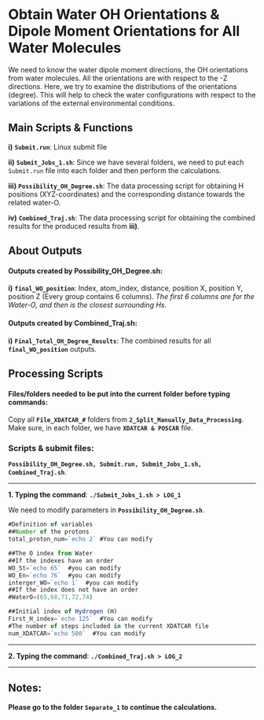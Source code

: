 # Obtain Water OH Orientations & Dipole Moment Orientations for All Water Molecules

We need to know the water dipole moment directions, the OH orientations from water molecules. All the orientations are with respect to the -Z directions. Here, we try to examine the distributions of the orientations (degree). This will help to check the water configurations with respect to the variations of the external environmental conditions.

## Main Scripts & Functions

**i)** **`Submit.run`**: Linux submit file

**ii)** **`Submit_Jobs_1.sh`**: Since we have several folders, we need to put each `Submit.run` file into each folder and then perform the calculations.

**iii)** **`Possibility_OH_Degree.sh`**: The data processing script for obtaining H positions (XYZ-coordinates) and the corresponding distance towards the related water-O.

**iv)** **`Combined_Traj.sh`**: The data processing script for obtaining the combined results for the produced results from **iii)**.

## About Outputs

#### Outputs created by Possibility_OH_Degree.sh: 

**i)** **`final_WO_position`**: Index, atom_index, distance, position X, position Y, position Z (Every group contains 6 columns). *The first 6 columns are for the Water-O, and then is the closest surrounding Hs.*

#### Outputs created by Combined_Traj.sh:

**i)** **`Final_Total_OH_Degree_Results`**: The combined results for all **`final_WO_position`** outputs.

## Processing Scripts

#### Files/folders needed to be put into the current folder before typing commands:

Copy all **`File_XDATCAR_#`** folders from **`2_Split_Manually_Data_Processing`**. Make sure, in each folder, we have **`XDATCAR & POSCAR`** file.

### Scripts & submit files: 

**`Possibility_OH_Degree.sh, Submit.run, Submit_Jobs_1.sh, Combined_Traj.sh`**.

****

**1. Typing the command**: **`./Submit_Jobs_1.sh > LOG_1`**

We need to modify parameters in **`Possibility_OH_Degree.sh`**.

```javascript
#Definition of variables
##Number of the protons
total_proton_num=`echo 2` #You can modify 

##The O index from Water 
##If the indexes have an order
WO_St=`echo 65`  #you can modify
WO_En=`echo 76`  #you can modify
interger_WO=`echo 1`  #you can modify
##If the index does not have an order
#WaterO=(65,68,71,72,74)

##Initial index of Hydrogen (H)
First_H_index=`echo 125`  #You can modify
#The number of steps included in the current XDATCAR file
num_XDATCAR=`echo 500`  #You can modify
```

****

**2. Typing the command**: **`./Combined_Traj.sh > LOG_2`**

****

## Notes:

**Please go to the folder **`Separate_1`** to continue the calculations.**
